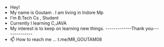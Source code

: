 - Hey!
- My name is Goutam . I am living in Indore Mp
- I'm B.Tech Cs , Student 
- Currently I learning C,JAVA
- My interest is to keep on learning new things.
 -------------Thank you--------------
- 📫 How to reach me ... t.me/MR_GOUTAM08

<!---
GoutamHX/GoutamHX is a ✨ special ✨ repository because its `README.md` (this file) appears on your GitHub profile.
You can click the Preview link to take a look at your changes.
--->
